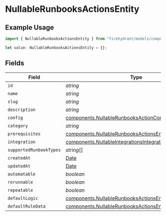 # NullableRunbooksActionsEntity

## Example Usage

```typescript
import { NullableRunbooksActionsEntity } from "firehydrant/models/components";

let value: NullableRunbooksActionsEntity = {};
```

## Fields

| Field                                                                                                                              | Type                                                                                                                               | Required                                                                                                                           | Description                                                                                                                        |
| ---------------------------------------------------------------------------------------------------------------------------------- | ---------------------------------------------------------------------------------------------------------------------------------- | ---------------------------------------------------------------------------------------------------------------------------------- | ---------------------------------------------------------------------------------------------------------------------------------- |
| `id`                                                                                                                               | *string*                                                                                                                           | :heavy_minus_sign:                                                                                                                 | N/A                                                                                                                                |
| `name`                                                                                                                             | *string*                                                                                                                           | :heavy_minus_sign:                                                                                                                 | N/A                                                                                                                                |
| `slug`                                                                                                                             | *string*                                                                                                                           | :heavy_minus_sign:                                                                                                                 | N/A                                                                                                                                |
| `description`                                                                                                                      | *string*                                                                                                                           | :heavy_minus_sign:                                                                                                                 | N/A                                                                                                                                |
| `config`                                                                                                                           | [components.NullableRunbooksActionConfigEntity](../../models/components/nullablerunbooksactionconfigentity.md)                     | :heavy_minus_sign:                                                                                                                 | N/A                                                                                                                                |
| `category`                                                                                                                         | *string*                                                                                                                           | :heavy_minus_sign:                                                                                                                 | N/A                                                                                                                                |
| `prerequisites`                                                                                                                    | [components.NullableRunbooksActionsEntityPrerequisites](../../models/components/nullablerunbooksactionsentityprerequisites.md)     | :heavy_minus_sign:                                                                                                                 | N/A                                                                                                                                |
| `integration`                                                                                                                      | [components.NullableIntegrationsIntegrationEntity](../../models/components/nullableintegrationsintegrationentity.md)               | :heavy_minus_sign:                                                                                                                 | N/A                                                                                                                                |
| `supportedRunbookTypes`                                                                                                            | *string*[]                                                                                                                         | :heavy_minus_sign:                                                                                                                 | N/A                                                                                                                                |
| `createdAt`                                                                                                                        | [Date](https://developer.mozilla.org/en-US/docs/Web/JavaScript/Reference/Global_Objects/Date)                                      | :heavy_minus_sign:                                                                                                                 | N/A                                                                                                                                |
| `updatedAt`                                                                                                                        | [Date](https://developer.mozilla.org/en-US/docs/Web/JavaScript/Reference/Global_Objects/Date)                                      | :heavy_minus_sign:                                                                                                                 | N/A                                                                                                                                |
| `automatable`                                                                                                                      | *boolean*                                                                                                                          | :heavy_minus_sign:                                                                                                                 | N/A                                                                                                                                |
| `rerunnable`                                                                                                                       | *boolean*                                                                                                                          | :heavy_minus_sign:                                                                                                                 | N/A                                                                                                                                |
| `repeatable`                                                                                                                       | *boolean*                                                                                                                          | :heavy_minus_sign:                                                                                                                 | N/A                                                                                                                                |
| `defaultLogic`                                                                                                                     | [components.NullableRunbooksActionsEntityDefaultLogic](../../models/components/nullablerunbooksactionsentitydefaultlogic.md)       | :heavy_minus_sign:                                                                                                                 | N/A                                                                                                                                |
| `defaultRuleData`                                                                                                                  | [components.NullableRunbooksActionsEntityDefaultRuleData](../../models/components/nullablerunbooksactionsentitydefaultruledata.md) | :heavy_minus_sign:                                                                                                                 | N/A                                                                                                                                |